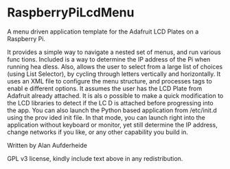 RaspberryPiLcdMenu
==================

A menu driven application template for the Adafruit LCD Plates on a Raspberry Pi.

It provides a simple way to navigate a nested set of menus, and run various func
tions.  Included is a way to determine the IP address of the Pi when running hea
dless.  Also, allows the user to select from a large list of choices (using List
Selector), by cycling through letters vertically and horizontally.
It uses an XML file to configure the menu structure, and processes tags to enabl
e different options.
It assumes the user has the LCD Plate from Adafruit already attached.  It is als
o possible to make a quick modification to the LCD libraries to detect if the LC
D is attached before progressing into the app.
You can also launch the Python based application from /etc/init.d using the prov
ided init file.  In that mode, you can launch right into the application without
 keyboard or monitor, yet still determine the IP address, change networks if you
 like, or any other capability you build in.

Written by Alan Aufderheide

GPL v3 license, kindly include text above in any redistribution.
